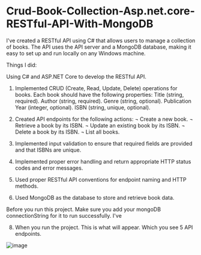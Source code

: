 # Crud-Book-Collection-Asp.net.core-RESTful-API-With-MongoDB

 I've created a RESTful API using C# that allows users to manage a collection of books. The API uses the API server and a MongoDB database, making it easy to set up and run locally on any Windows machine.

Things I did:

Using  C# and ASP.NET Core to develop the RESTful API.
1. Implemented CRUD (Create, Read, Update, Delete) operations for books. Each book should have the following properties:
Title (string, required).
Author (string, required).
Genre (string, optional).
Publication Year (integer, optional).
ISBN (string, unique, optional).

2. Created API endpoints for the following actions:
¬ Create a new book.
¬  Retrieve a book by its ISBN.
¬  Update an existing book by its ISBN.
¬  Delete a book by its ISBN.
¬  List all books.

3. Implemented input validation to ensure that required fields are provided and that ISBNs are unique.
4. Implemented proper error handling and return appropriate HTTP status codes and error messages.
5. Used proper RESTful API conventions for endpoint naming and HTTP methods.
6. Used MongoDB as the database to store and retrieve book data.

Before you run this project. Make sure you add your mongoDB connectionString for it to run successfully. I've 

8. When you run the project. This is what will appear. Which you see 5 API endpoints.

![image](https://github.com/Nyiko24/Crud-Book-Collection-Asp.net.core-RESTful-API-With-MongoDB/assets/114064061/8d6085b0-c641-4544-a2fd-ed827662b761)


